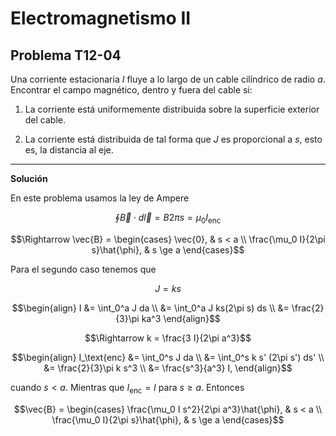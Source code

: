 # Electromagnetismo II
## Problema T12-04

Una corriente estacionaria $`I`$ fluye a lo largo de un cable cilíndrico de
radio $`a`$. Encontrar el campo magnético, dentro y fuera del cable si:

1. La corriente está uniformemente distribuida sobre la superficie exterior
del cable.

2. La corriente está distribuida de tal forma que $`J`$ es proporcional a
$`s`$, esto es, la distancia al eje.

---

**Solución**

En este problema usamos la ley de Ampere

```math
\oint \vec{B}\cdot d\vec{l} = B 2\pi s = \mu_0 I_\text{enc}
```

```math
\Rightarrow
\vec{B} = \begin{cases}
\vec{0}, & s < a \\
\frac{\mu_0 I}{2\pi s}\hat{\phi}, & s \ge a
\end{cases}
```

Para el segundo caso tenemos que

```math
J = k s
```

```math
\begin{align}
I
&= \int_0^a J da \\
&= \int_0^a J ks(2\pi s) ds \\
&= \frac{2}{3}\pi ka^3
\end{align}
```

```math
\Rightarrow
k = \frac{3 I}{2\pi a^3}
```

```math
\begin{align}
I_\text{enc}
&= \int_0^s J da \\
&= \int_0^s k s' (2\pi s') ds' \\
&= \frac{2}{3}\pi k s^3 \\
&= \frac{s^3}{a^3} I,
\end{align}
```

cuando $`s < a`$. Mientras que $`I_\text{enc} = I`$ para $`s \ge a`$.
Entonces

```math
\vec{B} = 
\begin{cases}
\frac{\mu_0 I s^2}{2\pi a^3}\hat{\phi}, & s < a \\
\frac{\mu_0 I}{2\pi s}\hat{\phi}, & s \ge a
\end{cases}
```
